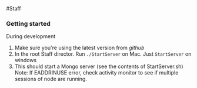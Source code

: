 #Staff

### Getting started

During development

1. Make sure you're using the latest version from *github*
2. In the root Staff director. Run `./StartServer` on Mac. Just `StartServer` on windows
3. This should start a Mongo server (see the contents of StartServer.sh)
   Note: If EADDRINUSE error, check activity monitor to see if multiple sessions of node are running.

